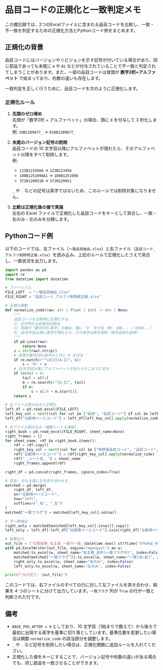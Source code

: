 # 品目コードの正規化と一致判定メモ

この備忘録では、2つのExcelファイルに含まれる品目コードを比較し、一致・不一致を判定するための正規化方法とPythonコード例をまとめます。

## 正規化の背景

品目コードにはバージョンやリビジョンを示す記号が付いている場合があり、同じ部品であっても末尾に `A` や `B1` などが付与されていることで不一致と判定されてしまうことがあります。また、一部の品目コードは冒頭が **数字2桁+アルファベット** で始まっており、桁数の違いも存在します。

一致判定を正しく行うために、品目コードを次のように正規化します。

### 正規化ルール

1. **先頭のゼロ埋め**  
   先頭が「数字2桁 + アルファベット」の場合、頭に `0` を付与して 3 桁化します。  
   例: `10B1289677_` → `010B1289677_`

2. **末尾のバージョン記号の削除**  
   品目コードの 10 文字目以降にアルファベットが現れたら、そのアルファベット以降をすべて削除します。  
   例:  
   - `123B123456A` → `123B123456`  
   - `108B1251098A1` → `108B1251098`  
   - `372N120051B` → `372N120051`  

   `_` や `.` などの記号は英字ではないため、このルールでは削除対象になりません。

3. **比較は正規化後の値で実施**  
   左右の Excel ファイルで正規化した品目コードをキーとして突合し、一致・右のみ・左のみを分類します。

## Pythonコード例

以下のコードでは、左ファイル（`一致品目抽出.xlsx`）と右ファイル（`品目コード_アルファ削除修正版.xlsx`）を読み込み、上記のルールで正規化したうえで突合し、一致状況を出力します。

```python
import pandas as pd
import re
from datetime import datetime

# ファイルパス
FILE_LEFT  = "一致品目抽出.xlsx"                  
FILE_RIGHT = "品目コード_アルファ削除修正版.xlsx"

# 正規化関数
def normalize_code(raw: str | float | int) -> str | None:
    """
    品目コードを比較用に正規化する。
    1) 文字列化＆前後空白除去
    2) 先頭が「数字2桁+英字」の場合、頭に '0' を付与（例: 10B... → 010B...）
    3) 10文字目以降に英字が現れたら、その英字以降を削除（英字自体も削除）
    """
    if pd.isna(raw):
        return None
    s = str(raw).strip()
    # 先頭が数字2桁+英字のときに 0 を付与
    if re.match(r"^\d{2}[A-Z]", s):
        s = "0" + s
    # 10文字目以降にアルファベットが出たらそこまでに切る
    if len(s) > 9:
        tail = s[9:]
        m = re.search(r"[A-Z]", tail)
        if m:
            s = s[:9 + m.start()]
    return s

# 左ファイル読み込みと正規化
left_df = pd.read_excel(FILE_LEFT)
left_key_col = next((col for col in ["品目", "品目コード"] if col in left_df.columns), left_df.columns[0])
left_df["比較用ベースコード"] = left_df[left_key_col].apply(normalize_code)

# 右ファイル読み込み（複数シートを連結）
right_book = pd.read_excel(FILE_RIGHT, sheet_name=None)
right_frames = []
for sheet_name, rdf in right_book.items():
    rdf = rdf.copy()
    right_key_col = next((col for col in ["削除後品目コード", "品目コード", "品目"] if col in rdf.columns), rdf.columns[0])
    rdf["比較用ベースコード"] = rdf[right_key_col].apply(normalize_code)
    rdf["__シート名__"] = sheet_name
    right_frames.append(rdf)

right_df = pd.concat(right_frames, ignore_index=True)

# 突合: 右を主語に左を突き合わせる
matched = pd.merge(
    right_df, left_df,
    on="比較用ベースコード",
    how="left",
    suffixes=("_右", "_左")
)
matched["一致フラグ"] = matched[left_key_col].notna()

# 不一致抽出
right_only = matched[matched[left_key_col].isna()].copy()
left_only = left_df[~left_df["比較用ベースコード"].isin(right_df["比較用ベースコード"])]

# 結果出力
out_file = f"比較結果_右主導_一致不一致_{datetime.now().strftime('%Y%m%d_%H%M%S')}.xlsx"
with pd.ExcelWriter(out_file, engine="openpyxl") as w:
    matched.to_excel(w, sheet_name="右主導_全件(一致フラグ付)", index=False)
    matched[matched["一致フラグ"]].to_excel(w, sheet_name="一致(右↔左)", index=False)
    right_only.to_excel(w, sheet_name="右のみ", index=False)
    left_only.to_excel(w, sheet_name="左のみ", index=False)

print(f"出力完了: {out_file}")
```

このコードでは、右ファイルのすべての行に対して左ファイルを突き合わせ、結果を 4 つのシートに分けて出力しています。`一致フラグ` 列が `True` の行が一致と判断された行です。

## 備考

- `BASE_POS_AFTER = 9` としており、10 文字目（1始まりで数えて）から後ろで最初に出現する英字を基準に切り落としています。基準位置を変更したい場合は関数 `normalize_code` の該当部分を調整します。
- `_` や `.` など記号を削除したい場合は、正規化関数に追加ルールを入れてください。
- 正規化した値をキーにすることで、バージョン記号や桁数の違いがある場合でも、同じ部品を一致させることができます。
